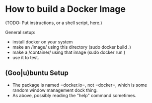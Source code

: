 # How to build a Docker Image
  (TODO: Put instructions, or a shell script, here.)

General setup:  

 * install docker on your system
 * make an /image/ using this directory (sudo docker build .)
 * make a /container/ using that image (sudo docker run <hash-of-image>)
 * use it to test.
 
 ## (Goo|u)buntu Setup
 * The package is named =docker.io=, not =docker=, which is some random window management dock thing.
 * As above, possibly reading the "help" command sometimes.
  
